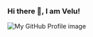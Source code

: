 ### Hi there 👋, I am Velu!
![My GitHub Profile image](C:\Users\52298439\Downloads\Velu-3)

<!--
**velayudhann/velayudhann** is a ✨ _special_ ✨ repository because its `README.md` (this file) appears on your GitHub profile.

Here are some ideas to get you started:

- 🔭 I’m currently working on ...
- 🌱 I’m currently learning ...
- 👯 I’m looking to collaborate on ...
- 🤔 I’m looking for help with ...
- 💬 Ask me about ...
- 📫 How to reach me: ...
- 😄 Pronouns: ...
- ⚡ Fun fact: ...

Heading :
        # Heading 1
        ## Heading 2
        ### Heading 3
        #### Heading 4
        ##### Heading 5
        ###### Heading 6

Text :
    Bold
        This formatting is achieved by wrapping the desired text to be in bold with double "*".
        Remember not to have spaces between the opening or closing markdown.
          Example -> This text here is **bold**
    Italic
        Very similar to bold, but with single "*" to achieve italic text:   
        Example -> This text here is *italic*
    Strikethrough
        Similar to bold but using double "~"  and this shows the text is now out of date:   
        Example -> This text here is ~~strikethrough~~
       
       
-->
